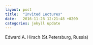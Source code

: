 ```yaml
---
layout: post
title:  "Invited Lectures"
date:   2016-11-28 12:21:48 +0200
categories: jekyll update
---
```


Edward A. Hirsch (St.Petersburg, Russia)